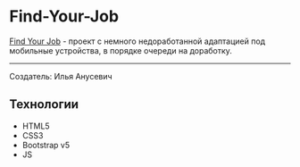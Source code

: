 # Find-Your-Job
[Find Your Job](https://ilya-grin.github.io/Find-Your-Job/) -  проект с немного недоработанной адаптацией под мобильные устройства, в порядке очереди на доработку.
____
Создатель: Илья Анусевич
## Технологии
- HTML5
- CSS3
- Bootstrap v5
- JS
